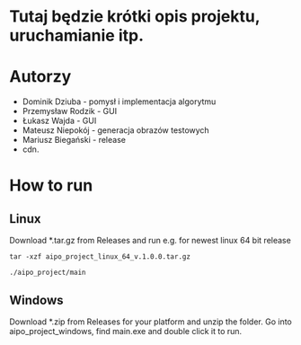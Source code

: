 # Tutaj będzie krótki opis projektu, uruchamianie itp.

# Autorzy
- Dominik Dziuba - pomysł i implementacja algorytmu
- Przemysław Rodzik - GUI
- Łukasz Wajda - GUI
- Mateusz Niepokój - generacja obrazów testowych
- Mariusz Biegański - release
- cdn.

# How to run
## Linux
Download *.tar.gz from Releases and run e.g. for newest linux 64 bit release
```
tar -xzf aipo_project_linux_64_v.1.0.0.tar.gz 
```
```
./aipo_project/main
```
## Windows
Download *.zip from Releases for your platform and unzip the folder.
Go into aipo_project_windows, find main.exe and double click it to run.
